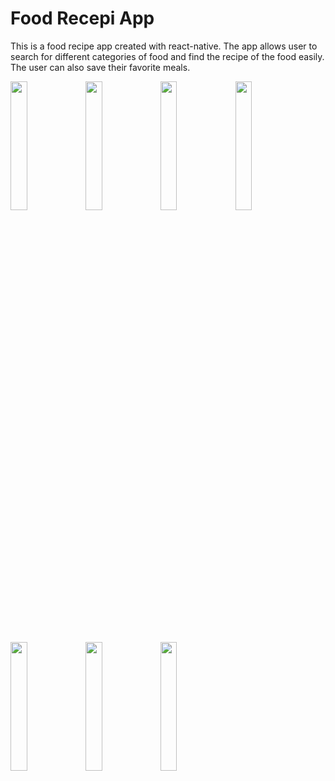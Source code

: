 # Food Recepi App
This is a food recipe app created with react-native. The app allows user to search for different categories of food and find the recipe of the food easily. The user can also save their favorite meals.

<img src="https://user-images.githubusercontent.com/116237965/216795989-5f14eedb-45d8-4860-9b61-fc19dc8d85f4.png" width="23%"></img> <img src="https://user-images.githubusercontent.com/116237965/216795996-76cd5f9b-e6db-483c-8bb5-9262e63bcbaa.png" width="23%"></img> <img src="https://user-images.githubusercontent.com/116237965/216796006-95af1439-919b-4b87-89cb-99054bdfedb7.png" width="23%"></img> <img src="https://user-images.githubusercontent.com/116237965/216796015-f45aeef7-15a6-40df-a6b3-d25f230e372d.png" width="23%"></img> <img src="https://user-images.githubusercontent.com/116237965/216796021-158fc1e7-471e-435e-8afd-6246bf0a58a8.png" width="23%"></img> <img src="https://user-images.githubusercontent.com/116237965/216796074-534ae674-84c3-4e9f-b9c0-3a85303215d2.png" width="23%"></img> <img src="https://user-images.githubusercontent.com/116237965/216796079-48bc69a8-c599-43c4-94ca-2853ee0b54d9.png" width="23%"></img> 
